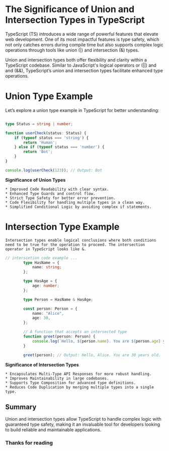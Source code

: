 # The Significance of Union and Intersection Types in TypeScript

TypeScript (TS) introduces a wide range of powerful features that elevate web development. One of its most impactful features is type safety, which not only catches errors during compile time but also supports complex logic operations through tools like union (|) and intersection (&) types.

Union and intersection types both offer flexibility and clarity within a TypeScript codebase. Similar to JavaScript's logical operators or (||) and and (&&), TypeScript’s union and intersection types facilitate enhanced type operations.



# Union Type Example
Let’s explore a union type example in TypeScript for better understanding:

```typescript

type Status = string | number;

function userCheck(status: Status) {
    if (typeof status === 'string') {
        return 'Human';
    } else if (typeof status === 'number') {
        return 'Bot';
    }
}

console.log(userCheck(123)); // Output: Bot
```


**Significance of Union Types**

    * Improved Code Readability with clear syntax.
    * Enhanced Type Guards and control flow.
    * Strict Type Safety for better error prevention.
    * Code Flexibility for handling multiple types in a clean way.
    * Simplified Conditional Logic by avoiding complex if statements.

# Intersection Type Example
    Intersection types enable logical conclusions where both conditions need to be true for the operation to proceed. The intersection operator in TypeScript looks like &.

```Typescript
// interscetion code example ... 
        type HasName = {
            name: string;
        };

        type HasAge = {
            age: number;
        };

        type Person = HasName & HasAge;

        const person: Person = {
            name: "Alice",
            age: 30,
        };

        // A function that accepts an intersected type
        function greet(person: Person) {
            console.log(`Hello, ${person.name}. You are ${person.age} years old.`);
        }

        greet(person); // Output: Hello, Alice. You are 30 years old.

``` 
**Significance of Intersection Types**

    * Encapsulates Multi-Type API Responses for more robust handling.
    * Improves Maintainability in large codebases.
    * Supports Type Composition for advanced type definitions.
    * Reduces Code Duplication by merging multiple types into a single type.



## Summary
Union and intersection types allow TypeScript to handle complex logic with guaranteed type safety, making it an invaluable tool for developers looking to build reliable and maintainable applications.

 ### Thanks for reading


